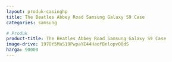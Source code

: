 ```yaml
---
layout: produk-casinghp
title: The Beatles Abbey Road Samsung Galaxy S9 Case
categories: samsung

# Produk
product-title: The Beatles Abbey Road Samsung Galaxy S9 Case
image-drive: 197OY5MaS19PwpaYE44HaofBnlopvO0dS
harga: 90000
---
```

